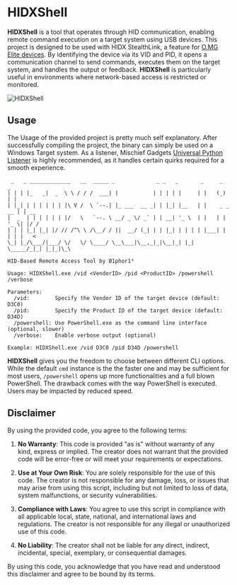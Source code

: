 
# HIDXShell
**HIDXShell** is a tool that operates through HID communication, enabling remote command execution on a target system using USB devices. This project is designed to be used with HIDX StealthLink, a feature for [O.MG Elite devices](https://shop.hak5.org/collections/mischief-gadgets).
By identifying the device via its VID and PID, it opens a communication channel to send commands, executes them on the target system, and handles the output or feedback. 
**HIDXShell** is particularly useful in environments where network-based access is restricted or monitored.

![HIDXShell](https://github.com/user-attachments/assets/1c047ab0-45e0-4b9b-b0e9-4dd34db7113d)

## Usage
The Usage of the provided project is pretty much self explanatory.
After successfully compiling the project, the binary can simply be used on a Windows Target system. 
As a listener, Mischief Gadgets [Universal Python Listener](https://github.com/O-MG/O.MG-Firmware/blob/stable/tools/HIDX/python/stealthlink-client-universal.py) is highly recommended, as it handles certain quirks required for a smooth experience. 
```
 _   _ _____________   __  _____ _             _ _   _       _     _       _
| | | |_   _|  _  \ \ / / /  ___| |           | | | | |     | |   (_)     | |
| |_| | | | | | | |\ V /  \ `--.| |_ ___  __ _| | |_| |__   | |    _ _ __ | | __
|  _  | | | | | | |/   \   `--. \ __/ _ \/ _` | | __| '_ \  | |   | | '_ \| |/ /
| | | |_| |_| |/ // /^\ \ /\__/ / ||  __/ (_| | | |_| | | | | |___| | | | |   <
\_| |_/\___/|___/ \/   \/ \____/ \__\___|\__,_|_|\__|_| |_| \_____/_|_| |_|_|\_\

HID-Based Remote Access Tool by Ø1phor1³

Usage: HIDXShell.exe /vid <VendorID> /pid <ProductID> /powershell /verbose

Parameters:
  /vid:        Specify the Vendor ID of the target device (default: D3C0)
  /pid:        Specify the Product ID of the target device (default: D34D)
  /powershell: Use PowerShell.exe as the command line interface (optional, slower)
  /verbose:    Enable verbose output (optional)

Example: HIDXShell.exe /vid D3C0 /pid D34D /powershell
```
**HIDXShell** gives you the freedom to choose between different CLI options. While the default `cmd` instance is the the faster one and may be sufficient for most users, `/powershell` opens up more functionalities and a full blown PowerShell. The drawback comes with the way PowerShell is executed. Users may be impacted by reduced speed. 

## Disclaimer
By using the provided code, you agree to the following terms:

1.  **No Warranty**: This code is provided "as is" without warranty of any kind, express or implied. The creator does not warrant that the provided code will be error-free or will meet your requirements or expectations.
    
2.  **Use at Your Own Risk**: You are solely responsible for the use of this code. The creator is not responsible for any damage, loss, or issues that may arise from using this script, including but not limited to loss of data, system malfunctions, or security vulnerabilities.
    
3.  **Compliance with Laws**: You agree to use this script in compliance with all applicable local, state, national, and international laws and regulations. The creator is not responsible for any illegal or unauthorized use of this code.
    
4.  **No Liability**: The creator shall not be liable for any direct, indirect, incidental, special, exemplary, or consequential damages.

By using this code, you acknowledge that you have read and understood this disclaimer and agree to be bound by its terms.
